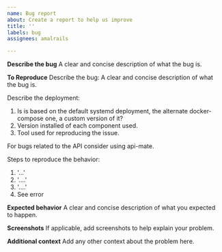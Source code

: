 ```yaml
---
name: Bug report
about: Create a report to help us improve
title: ''
labels: bug
assignees: amalrails

---
```


**Describe the bug**
A clear and concise description of what the bug is.

**To Reproduce**
Describe the bug:
A clear and concise description of what the bug is.

Describe the deployment:

1. Is is based on the default systemd deployment, the alternate docker-compose one, a custom version of it?
2. Version installed of each component used.
3. Tool used for reproducing the issue.

For bugs related to the API consider using api-mate.

Steps to reproduce the behavior:

1. '...'
2. '....'
3. '....'
4. See error

**Expected behavior**
A clear and concise description of what you expected to happen.

**Screenshots**
If applicable, add screenshots to help explain your problem.

**Additional context**
Add any other context about the problem here.
